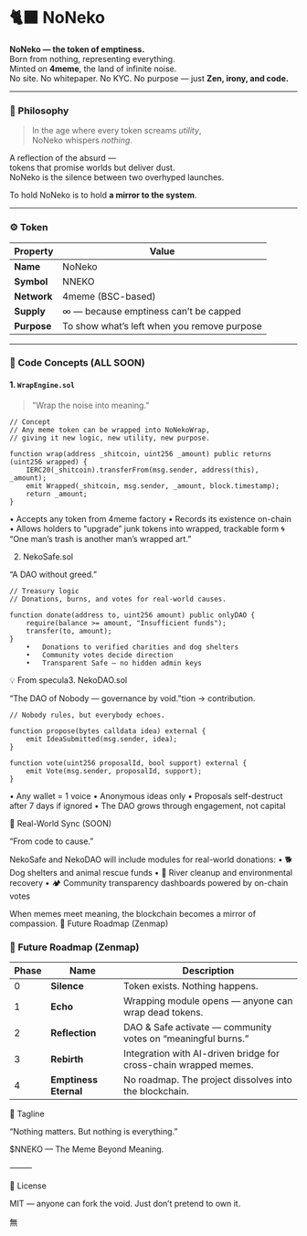 # 🐈‍⬛ NoNeko

**NoNeko — the token of emptiness.**  
Born from nothing, representing everything.  
Minted on **4meme**, the land of infinite noise.  
No site. No whitepaper. No KYC. No purpose — just **Zen, irony, and code.**

---

### 💭 Philosophy
> In the age where every token screams *utility*,  
> NoNeko whispers *nothing*.

A reflection of the absurd —  
tokens that promise worlds but deliver dust.  
NoNeko is the silence between two overhyped launches.  

To hold NoNeko is to hold **a mirror to the system**.

---

### ⚙️ Token

| Property | Value |
|-----------|--------|
| **Name** | NoNeko |
| **Symbol** | NNEKO |
| **Network** | 4meme (BSC-based) |
| **Supply** | ∞ — because emptiness can’t be capped |
| **Purpose** | To show what’s left when you remove purpose |

---

### 🧩 Code Concepts (ALL SOON)

#### 1. `WrapEngine.sol`
> "Wrap the noise into meaning."

```solidity
// Concept
// Any meme token can be wrapped into NoNekoWrap,
// giving it new logic, new utility, new purpose.

function wrap(address _shitcoin, uint256 _amount) public returns (uint256 wrapped) {
    IERC20(_shitcoin).transferFrom(msg.sender, address(this), _amount);
    emit Wrapped(_shitcoin, msg.sender, _amount, block.timestamp);
    return _amount; 
}
```
•	Accepts any token from 4meme factory
•	Records its existence on-chain
•	Allows holders to “upgrade” junk tokens into wrapped, trackable form
🌀 “One man’s trash is another man’s wrapped art.”

2. NekoSafe.sol

“A DAO without greed.”
```solidity
// Treasury logic
// Donations, burns, and votes for real-world causes.

function donate(address to, uint256 amount) public onlyDAO {
    require(balance >= amount, "Insufficient funds");
    transfer(to, amount);
}
	•	Donations to verified charities and dog shelters
	•	Community votes decide direction
	•	Transparent Safe — no hidden admin keys
```

💡 From specula3. NekoDAO.sol

“The DAO of Nobody — governance by void.”tion → contribution.
```
// Nobody rules, but everybody echoes.

function propose(bytes calldata idea) external {
    emit IdeaSubmitted(msg.sender, idea);
}

function vote(uint256 proposalId, bool support) external {
    emit Vote(msg.sender, proposalId, support);
}
```
•	Any wallet = 1 voice
•	Anonymous ideas only
•	Proposals self-destruct after 7 days if ignored
•	The DAO grows through engagement, not capital

🐾 Real-World Sync (SOON)

“From code to cause.”

NekoSafe and NekoDAO will include modules for real-world donations:
	•	🐕 Dog shelters and animal rescue funds
	•	🌊 River cleanup and environmental recovery
	•	🏕️ Community transparency dashboards powered by on-chain votes

When memes meet meaning, the blockchain becomes a mirror of compassion.
🔮 Future Roadmap (Zenmap)
### 🔮 Future Roadmap (Zenmap)

| Phase | Name | Description |
|-------|------|-------------|
| 0 | **Silence** | Token exists. Nothing happens. |
| 1 | **Echo** | Wrapping module opens — anyone can wrap dead tokens. |
| 2 | **Reflection** | DAO & Safe activate — community votes on “meaningful burns.” |
| 3 | **Rebirth** | Integration with AI-driven bridge for cross-chain wrapped memes. |
| 4 | **Emptiness Eternal** | No roadmap. The project dissolves into the blockchain. |

🧘 Tagline

“Nothing matters.
But nothing is everything.”

$NNEKO — The Meme Beyond Meaning.

⸻

📜 License

MIT — anyone can fork the void.
Just don’t pretend to own it.

無


